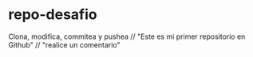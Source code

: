 # repo-desafio
Clona, modifica, commitea y pushea
// "Este es mi primer repositorio en Github"
// "realice un comentario"



